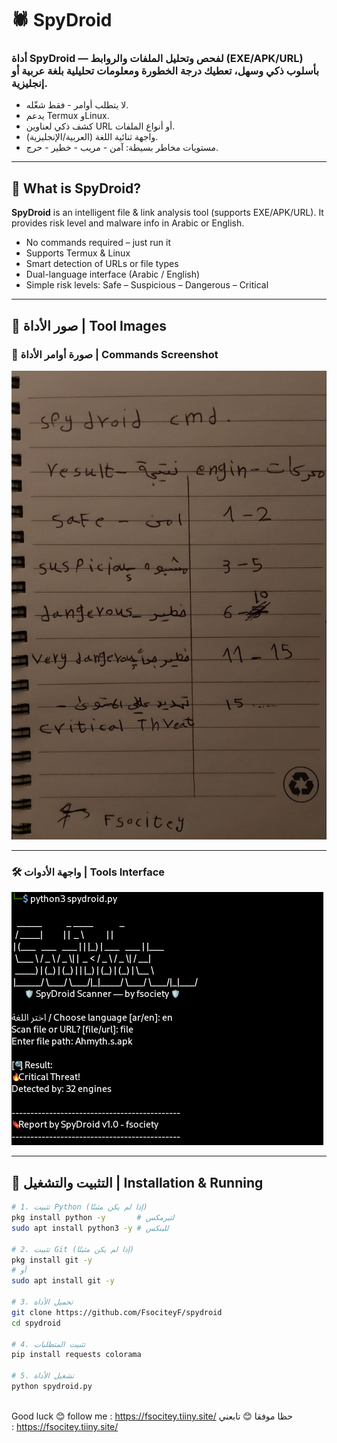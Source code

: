 # 🕷️ SpyDroid

### أداة SpyDroid — لفحص وتحليل الملفات والروابط (EXE/APK/URL) بأسلوب ذكي وسهل، تعطيك درجة الخطورة ومعلومات تحليلية بلغة عربية أو إنجليزية.

- لا يتطلب أوامر - فقط شغّله.
- يدعم Termux وLinux.
- كشف ذكي لعناوين URL أو أنواع الملفات.
- واجهة ثنائية اللغة (العربية/الإنجليزية).
- مستويات مخاطر بسيطة: آمن - مريب - خطير - حرج.

---

## 🧠 What is SpyDroid?

**SpyDroid** is an intelligent file & link analysis tool (supports EXE/APK/URL). It provides risk level and malware info in Arabic or English.

- No commands required – just run it
- Supports Termux & Linux
- Smart detection of URLs or file types
- Dual-language interface (Arabic / English)
- Simple risk levels: Safe – Suspicious – Dangerous – Critical

---

## 📸 صور الأداة | Tool Images

### 🧪 صورة أوامر الأداة | Commands Screenshot  
![SpyDroid Commands](https://github.com/FsociteyF/spydroid/blob/main/cmd.jpg?raw=true)

---

### 🛠️ واجهة الأدوات | Tools Interface  
![SpyDroid Tools](https://github.com/FsociteyF/spydroid/blob/main/tools.png?raw=true)

---

## 🚀 التثبيت والتشغيل | Installation & Running

```bash
# 1. تثبيت Python (إذا لم يكن مثبتًا)
pkg install python -y       # لتيرمكس
sudo apt install python3 -y # للينكس

# 2. تثبيت Git (إذا لم يكن مثبتًا)
pkg install git -y
# أو
sudo apt install git -y

# 3. تحميل الأداة
git clone https://github.com/FsociteyF/spydroid
cd spydroid

# 4. تثبيت المتطلبات
pip install requests colorama

# 5. تشغيل الأداة
python spydroid.py



`````
Good luck 😊
follow me : https://fsocitey.tiiny.site/
حظا موفقا 😊
تابعني : https://fsocitey.tiiny.site/

